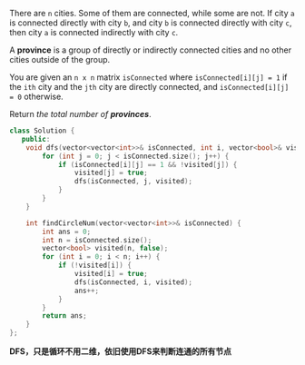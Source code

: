 There are `n` cities. Some of them are connected, while some are not. If city `a` is connected directly with city `b`, and city `b` is connected directly with city `c`, then city `a` is connected indirectly with city `c`.

A **province** is a group of directly or indirectly connected cities and no other cities outside of the group.

You are given an `n x n` matrix `isConnected` where `isConnected[i][j] = 1` if the `ith` city and the `jth` city are directly connected, and `isConnected[i][j] = 0` otherwise.

Return *the total number of **provinces***.

```cpp
class Solution {
   public:
    void dfs(vector<vector<int>>& isConnected, int i, vector<bool>& visited) {
        for (int j = 0; j < isConnected.size(); j++) {
            if (isConnected[i][j] == 1 && !visited[j]) {
                visited[j] = true;
                dfs(isConnected, j, visited);
            }
        }
    }

    int findCircleNum(vector<vector<int>>& isConnected) {
        int ans = 0;
        int n = isConnected.size();
        vector<bool> visited(n, false);
        for (int i = 0; i < n; i++) {
            if (!visited[i]) {
                visited[i] = true;
                dfs(isConnected, i, visited);
                ans++;
            }
        }
        return ans;
    }
};
```

**DFS，只是循环不用二维，依旧使用DFS来判断连通的所有节点**

